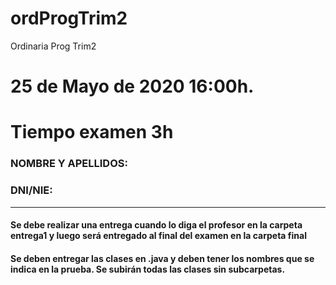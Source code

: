 # ordProgTrim2
Ordinaria Prog Trim2
# 25 de Mayo de 2020 16:00h.
# Tiempo examen 3h

### NOMBRE Y APELLIDOS:
### DNI/NIE:
---
#### Se debe realizar una entrega cuando lo diga el profesor en la carpeta entrega1 y luego será entregado al final del examen en la carpeta final
#### Se deben entregar las clases en .java y deben tener los nombres que se indica en la prueba. Se subirán todas las clases sin subcarpetas. 
